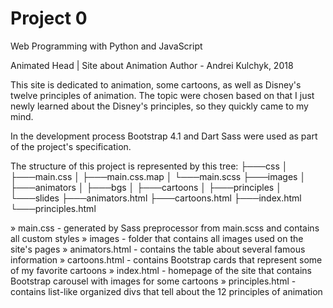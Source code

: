 # Project 0

Web Programming with Python and JavaScript

Animated Head | Site about Animation
Author - Andrei Kulchyk, 2018

This site is dedicated to animation, some cartoons, as well as Disney's twelve
principles of animation. The topic were chosen based on that I just newly
learned about the Disney's principles, so they quickly came to my mind.

In the development process Bootstrap 4.1 and Dart Sass
were used as part of the project's specification.

The structure of this project is represented by this tree:
├───css
│   ├───main.css
│   ├───main.css.map
│   └───main.scss
├───images
│   ├───animators
│   ├───bgs
│   ├───cartoons
│   ├───principles
│   └───slides
├───animators.html
├───cartoons.html
├───index.html
└───principles.html

» main.css - generated by Sass preprocessor from main.scss and contains all
custom styles
» images - folder that contains all images used on the site's pages
» animators.html - contains the table about several famous information
» cartoons.html - contains Bootstrap cards that represent some of my favorite
cartoons
» index.html - homepage of the site that contains Bootstrap carousel with
images for some cartoons
» principles.html - contains list-like organized divs that tell about the 12
principles of animation
